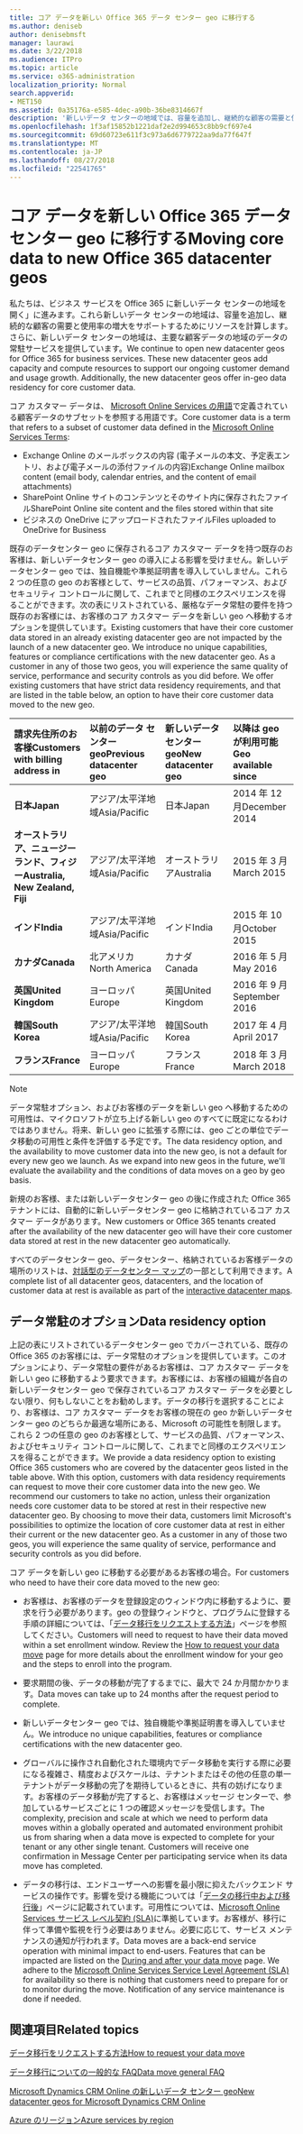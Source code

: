 ```yaml
---
title: コア データを新しい Office 365 データ センター geo に移行する
ms.author: deniseb
author: denisebmsft
manager: laurawi
ms.date: 3/22/2018
ms.audience: ITPro
ms.topic: article
ms.service: o365-administration
localization_priority: Normal
search.appverid:
- MET150
ms.assetid: 0a35176a-e585-4dec-a90b-36be8314667f
description: '新しいデータ センターの地域では、容量を追加し、継続的な顧客の需要と使用率の増大をサポートするためにリソースを計算します。さらに、新しいデータ センターの地域は、主要な顧客データの地域のデータの常駐サービスを提供しています。コア カスタマー データは、Microsoft Online Services の用語で定義されている顧客データのサブセットを参照する用語: Exchange Online のメールボックスの内容 (電子メールの本文、予定表エントリ、および電子メールの添付ファイルの内容) と、SharePoint Online サイトのコンテンツとファイル、そのサイト内に格納し、ビジネスの OneDrive にファイルをアップロードします。'
ms.openlocfilehash: 1f3af15852b1221daf2e2d994653c8bb9cf697e4
ms.sourcegitcommit: 69d60723e611f3c973a6d6779722aa9da77f647f
ms.translationtype: MT
ms.contentlocale: ja-JP
ms.lasthandoff: 08/27/2018
ms.locfileid: "22541765"
---
```

# <a name="moving-core-data-to-new-office-365-datacenter-geos"></a><span data-ttu-id="10732-105">コア データを新しい Office 365 データ センター geo に移行する</span><span class="sxs-lookup"><span data-stu-id="10732-105">Moving core data to new Office 365 datacenter geos</span></span>

<span data-ttu-id="10732-p102">私たちは、ビジネス サービスを Office 365 に新しいデータ センターの地域を開く」に進みます。これら新しいデータ センターの地域は、容量を追加し、継続的な顧客の需要と使用率の増大をサポートするためにリソースを計算します。さらに、新しいデータ センターの地域は、主要な顧客データの地域のデータの常駐サービスを提供しています。</span><span class="sxs-lookup"><span data-stu-id="10732-p102">We continue to open new datacenter geos for Office 365 for business services. These new datacenter geos add capacity and compute resources to support our ongoing customer demand and usage growth. Additionally, the new datacenter geos offer in-geo data residency for core customer data.</span></span> 

<span data-ttu-id="10732-109">コア カスタマー データは、 [Microsoft Online Services の用語](https://go.microsoft.com/fwlink/p/?LinkID=249048)で定義されている顧客データのサブセットを参照する用語です。</span><span class="sxs-lookup"><span data-stu-id="10732-109">Core customer data is a term that refers to a subset of customer data defined in the [Microsoft Online Services Terms](https://go.microsoft.com/fwlink/p/?LinkID=249048):</span></span> 
- <span data-ttu-id="10732-110">Exchange Online のメールボックスの内容 (電子メールの本文、予定表エントリ、および電子メールの添付ファイルの内容)</span><span class="sxs-lookup"><span data-stu-id="10732-110">Exchange Online mailbox content (email body, calendar entries, and the content of email attachments)</span></span>
- <span data-ttu-id="10732-111">SharePoint Online サイトのコンテンツとそのサイト内に保存されたファイル</span><span class="sxs-lookup"><span data-stu-id="10732-111">SharePoint Online site content and the files stored within that site</span></span>
- <span data-ttu-id="10732-112">ビジネスの OneDrive にアップロードされたファイル</span><span class="sxs-lookup"><span data-stu-id="10732-112">Files uploaded to OneDrive for Business</span></span> 
  
<span data-ttu-id="10732-p103">既存のデータセンター geo に保存されるコア カスタマー データを持つ既存のお客様は、新しいデータセンター geo の導入による影響を受けません。新しいデータセンター geo では、独自機能や準拠証明書を導入していしません。これら 2 つの任意の geo のお客様として、サービスの品質、パフォーマンス、およびセキュリティ コントロールに関して、これまでと同様のエクスペリエンスを得ることができます。次の表にリストされている、厳格なデータ常駐の要件を持つ既存のお客様には、お客様のコア カスタマー データを新しい geo へ移動するオプションを提供しています。</span><span class="sxs-lookup"><span data-stu-id="10732-p103">Existing customers that have their core customer data stored in an already existing datacenter geo are not impacted by the launch of a new datacenter geo. We introduce no unique capabilities, features or compliance certifications with the new datacenter geo. As a customer in any of those two geos, you will experience the same quality of service, performance and security controls as you did before. We offer existing customers that have strict data residency requirements, and that are listed in the table below, an option to have their core customer data moved to the new geo.</span></span>
  
|<span data-ttu-id="10732-117">****請求先住所のお客様****</span><span class="sxs-lookup"><span data-stu-id="10732-117">****Customers with billing address in****</span></span>|<span data-ttu-id="10732-118">****以前のデータ センター geo****</span><span class="sxs-lookup"><span data-stu-id="10732-118">****Previous datacenter geo****</span></span>|<span data-ttu-id="10732-119">****新しいデータ センター geo****</span><span class="sxs-lookup"><span data-stu-id="10732-119">****New datacenter geo****</span></span>|<span data-ttu-id="10732-120">****以降は geo が利用可能****</span><span class="sxs-lookup"><span data-stu-id="10732-120">****Geo available since****</span></span>|
|:-----|:-----|:-----|:-----|
|<span data-ttu-id="10732-121">****日本****</span><span class="sxs-lookup"><span data-stu-id="10732-121">****Japan****</span></span>| <span data-ttu-id="10732-122">アジア/太平洋地域</span><span class="sxs-lookup"><span data-stu-id="10732-122">Asia/Pacific</span></span> | <span data-ttu-id="10732-123">日本</span><span class="sxs-lookup"><span data-stu-id="10732-123">Japan</span></span> | <span data-ttu-id="10732-124">2014 年 12 月</span><span class="sxs-lookup"><span data-stu-id="10732-124">December 2014</span></span> |
|<span data-ttu-id="10732-125">****オーストラリア、ニュージーランド、フィジー****</span><span class="sxs-lookup"><span data-stu-id="10732-125">****Australia, New Zealand, Fiji****</span></span>| <span data-ttu-id="10732-126">アジア/太平洋地域</span><span class="sxs-lookup"><span data-stu-id="10732-126">Asia/Pacific</span></span> | <span data-ttu-id="10732-127">オーストラリア</span><span class="sxs-lookup"><span data-stu-id="10732-127">Australia</span></span> | <span data-ttu-id="10732-128">2015 年 3 月</span><span class="sxs-lookup"><span data-stu-id="10732-128">March 2015</span></span> |
|<span data-ttu-id="10732-129">****インド****</span><span class="sxs-lookup"><span data-stu-id="10732-129">****India****</span></span>| <span data-ttu-id="10732-130">アジア/太平洋地域</span><span class="sxs-lookup"><span data-stu-id="10732-130">Asia/Pacific</span></span> | <span data-ttu-id="10732-131">インド</span><span class="sxs-lookup"><span data-stu-id="10732-131">India</span></span> | <span data-ttu-id="10732-132">2015 年 10 月</span><span class="sxs-lookup"><span data-stu-id="10732-132">October 2015</span></span> |
|<span data-ttu-id="10732-133">****カナダ****</span><span class="sxs-lookup"><span data-stu-id="10732-133">****Canada****</span></span>| <span data-ttu-id="10732-134">北アメリカ</span><span class="sxs-lookup"><span data-stu-id="10732-134">North America</span></span> | <span data-ttu-id="10732-135">カナダ</span><span class="sxs-lookup"><span data-stu-id="10732-135">Canada</span></span> | <span data-ttu-id="10732-136">2016 年 5 月</span><span class="sxs-lookup"><span data-stu-id="10732-136">May 2016</span></span> |
|<span data-ttu-id="10732-137">****英国****</span><span class="sxs-lookup"><span data-stu-id="10732-137">****United Kingdom****</span></span>| <span data-ttu-id="10732-138">ヨーロッパ</span><span class="sxs-lookup"><span data-stu-id="10732-138">Europe</span></span> | <span data-ttu-id="10732-139">英国</span><span class="sxs-lookup"><span data-stu-id="10732-139">United Kingdom</span></span> | <span data-ttu-id="10732-140">2016 年 9 月</span><span class="sxs-lookup"><span data-stu-id="10732-140">September 2016</span></span> |
|<span data-ttu-id="10732-141">****韓国****</span><span class="sxs-lookup"><span data-stu-id="10732-141">****South Korea****</span></span>| <span data-ttu-id="10732-142">アジア/太平洋地域</span><span class="sxs-lookup"><span data-stu-id="10732-142">Asia/Pacific</span></span> | <span data-ttu-id="10732-143">韓国</span><span class="sxs-lookup"><span data-stu-id="10732-143">South Korea</span></span> | <span data-ttu-id="10732-144">2017 年 4 月</span><span class="sxs-lookup"><span data-stu-id="10732-144">April 2017</span></span> |
|<span data-ttu-id="10732-145">****フランス****</span><span class="sxs-lookup"><span data-stu-id="10732-145">****France****</span></span>| <span data-ttu-id="10732-146">ヨーロッパ</span><span class="sxs-lookup"><span data-stu-id="10732-146">Europe</span></span> | <span data-ttu-id="10732-147">フランス</span><span class="sxs-lookup"><span data-stu-id="10732-147">France</span></span> | <span data-ttu-id="10732-148">2018 年 3 月</span><span class="sxs-lookup"><span data-stu-id="10732-148">March 2018</span></span> |
   
> [!NOTE]
> <span data-ttu-id="10732-p104">データ常駐オプション、およびお客様のデータを新しい geo へ移動するための可用性は、マイクロソフトが立ち上げる新しい geo のすべてに既定になるわけではありません。将来、新しい geo に拡張する際には、geo ごとの単位でデータ移動の可用性と条件を評価する予定です。</span><span class="sxs-lookup"><span data-stu-id="10732-p104">The data residency option, and the availability to move customer data into the new geo, is not a default for every new geo we launch. As we expand into new geos in the future, we'll evaluate the availability and the conditions of data moves on a geo by geo basis.</span></span> 
  
<span data-ttu-id="10732-151">新規のお客様、または新しいデータセンター geo の後に作成された Office 365 テナントには、自動的に新しいデータセンター geo に格納されているコア カスタマー データがあります。</span><span class="sxs-lookup"><span data-stu-id="10732-151">New customers or Office 365 tenants created after the availability of the new datacenter geo will have their core customer data stored at rest in the new datacenter geo automatically.</span></span>
  
<span data-ttu-id="10732-152">すべてのデータセンター geo、データセンター、格納されているお客様データの場所のリストは、[対話型のデータセンター マップ](https://aka.ms/dcmaps)の一部として利用できます。</span><span class="sxs-lookup"><span data-stu-id="10732-152">A complete list of all datacenter geos, datacenters, and the location of customer data at rest is available as part of the [interactive datacenter maps](https://aka.ms/dcmaps).</span></span> 
  
## <a name="data-residency-option"></a><span data-ttu-id="10732-153">データ常駐のオプション</span><span class="sxs-lookup"><span data-stu-id="10732-153">Data residency option</span></span>

<span data-ttu-id="10732-p105">上記の表にリストされているデータセンター geo でカバーされている、既存の Office 365 のお客様には、データ常駐のオプションを提供しています。このオプションにより、データ常駐の要件があるお客様は、コア カスタマー データを新しい geo に移動するよう要求できます。お客様には、お客様の組織が各自の新しいデータセンター geo で保存されているコア カスタマー データを必要としない限り、何もしないことをお勧めします。データの移行を選択することにより、お客様は、コア カスタマー データをお客様の現在の geo か新しいデータセンター geo のどちらか最適な場所にある、Microsoft の可能性を制限します。これら 2 つの任意の geo のお客様として、サービスの品質、パフォーマンス、およびセキュリティ コントロールに関して、これまでと同様のエクスペリエンスを得ることができます。</span><span class="sxs-lookup"><span data-stu-id="10732-p105">We provide a data residency option to existing Office 365 customers who are covered by the datacenter geos listed in the table above. With this option, customers with data residency requirements can request to move their core customer data into the new geo. We recommend our customers to take no action, unless their organization needs core customer data to be stored at rest in their respective new datacenter geo. By choosing to move their data, customers limit Microsoft's possibilities to optimize the location of core customer data at rest in either their current or the new datacenter geo. As a customer in any of those two geos, you will experience the same quality of service, performance and security controls as you did before.</span></span>
  
<span data-ttu-id="10732-159">コア データを新しい geo に移動する必要があるお客様の場合。</span><span class="sxs-lookup"><span data-stu-id="10732-159">For customers who need to have their core data moved to the new geo:</span></span>
  
- <span data-ttu-id="10732-p106">お客様は、お客様のデータを登録設定のウィンドウ内に移動するように、要求を行う必要があります。geo の登録ウィンドウと、プログラムに登録する手順の詳細については、「[データ移行をリクエストする方法](request-your-data-move.md)」ページを参照してください。</span><span class="sxs-lookup"><span data-stu-id="10732-p106">Customers will need to request to have their data moved within a set enrollment window. Review the [How to request your data move](request-your-data-move.md) page for more details about the enrollment window for your geo and the steps to enroll into the program.</span></span> 
    
- <span data-ttu-id="10732-162">要求期間の後、データの移動が完了するまでに、最大で 24 か月間かかります。</span><span class="sxs-lookup"><span data-stu-id="10732-162">Data moves can take up to 24 months after the request period to complete.</span></span>
    
- <span data-ttu-id="10732-163">新しいデータセンター geo では、独自機能や準拠証明書を導入していません。</span><span class="sxs-lookup"><span data-stu-id="10732-163">We introduce no unique capabilities, features or compliance certifications with the new datacenter geo.</span></span>
    
- <span data-ttu-id="10732-p107">グローバルに操作され自動化された環境内でデータ移動を実行する際に必要になる複雑さ、精度およびスケールは、テナントまたはその他の任意の単一テナントがデータ移動の完了を期待しているときに、共有の妨げになります。お客様のデータ移動が完了すると、お客様はメッセージ センターで、参加しているサービスごとに 1 つの確認メッセージを受信します。</span><span class="sxs-lookup"><span data-stu-id="10732-p107">The complexity, precision and scale at which we need to perform data moves within a globally operated and automated environment prohibit us from sharing when a data move is expected to complete for your tenant or any other single tenant. Customers will receive one confirmation in Message Center per participating service when its data move has completed.</span></span> 
    
- <span data-ttu-id="10732-p108">データの移行は、エンドユーザーへの影響を最小限に抑えたバックエンド サービスの操作です。影響を受ける機能については「[データの移行中および移行後](during-and-after-your-data-move.md)」ページに記載されています。可用性については、[Microsoft Online Services サービス レベル契約 (SLA)](https://go.microsoft.com/fwlink/p/?LinkId=523897)に準拠しています。お客様が、移行に伴って準備や監視を行う必要はありません。必要に応じて、サービス メンテナンスの通知が行われます。</span><span class="sxs-lookup"><span data-stu-id="10732-p108">Data moves are a back-end service operation with minimal impact to end-users. Features that can be impacted are listed on the [During and after your data move](during-and-after-your-data-move.md) page. We adhere to the [Microsoft Online Services Service Level Agreement (SLA)](https://go.microsoft.com/fwlink/p/?LinkId=523897) for availability so there is nothing that customers need to prepare for or to monitor during the move. Notification of any service maintenance is done if needed.</span></span> 
    
## <a name="related-topics"></a><span data-ttu-id="10732-170">関連項目</span><span class="sxs-lookup"><span data-stu-id="10732-170">Related topics</span></span> 
 
[<span data-ttu-id="10732-171">データ移行をリクエストする方法</span><span class="sxs-lookup"><span data-stu-id="10732-171">How to request your data move</span></span>](request-your-data-move.md)
    
[<span data-ttu-id="10732-172">データ移行についての一般的な FAQ</span><span class="sxs-lookup"><span data-stu-id="10732-172">Data move general FAQ</span></span>](data-move-faq.md)
  
[<span data-ttu-id="10732-173">Microsoft Dynamics CRM Online の新しいデータ センター geo</span><span class="sxs-lookup"><span data-stu-id="10732-173">New datacenter geos for Microsoft Dynamics CRM Online</span></span>](https://go.microsoft.com/fwlink/p/?Linkid=615924)
  
[<span data-ttu-id="10732-174">Azure のリージョン</span><span class="sxs-lookup"><span data-stu-id="10732-174">Azure services by region</span></span>](https://azure.microsoft.com/en-us/regions/)
  

